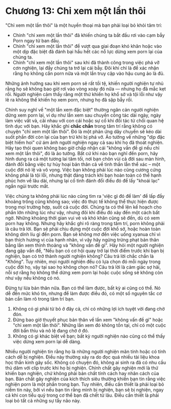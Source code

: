 # Chương 13: Chỉ xem một lần thôi

"Chỉ xem một lần thôi" là một huyền thoại mà bạn phải loại bỏ khỏi tâm trí:

* Chính "chỉ xem một lần thôi" đã khiến chúng ta bắt đầu rơi vào cạm bẫy Porn ngay từ ban đầu.
* Chính "chỉ xem một lần thôi" để vượt qua giai đoạn khó khăn hoặc vào một dịp đặc biệt đã đánh bại hầu hết các nỗ lực dừng xem porn lại của chúng ta.
* Chính "chỉ xem một lần thôi" sau khi đã thành công trong việc phá vỡ cơn nghiện, lại đẩy chúng ta trở lại cái bẫy. Đôi khi chỉ là để xác nhận rằng họ không cần porn nữa và một lần truy cập vào hậu cung ảo là đủ.

Những ảnh hưởng sau khi xem porn sẽ rất tồi tệ, khiến người nghiện tự nhủ rằng họ sẽ không bao giờ rơi vào vòng xoáy đó nữa — nhưng họ đã mắc kẹt rồi. Người nghiện cảm thấy rằng một thứ khiến họ khổ sở và tội lỗi như vậy lẽ ra không thể khiến họ xem porn, nhưng họ đã sập bẫy rồi.

Chính suy nghĩ về "một lần xem đặc biệt" thường ngăn cản người nghiện dừng xem porn lại, ví dụ như lần xem sau chuyến công tác dài ngày, ngày làm việc vất vả, cãi nhau với con cái hoặc sự cố khi đối tác từ chối quan hệ tình dục với bạn. Hãy khắc ghi **chắc chắn** trong tâm trí rằng không có chuyện "chỉ xem một lần thôi". Đó là một phản ứng dây chuyền sẽ kéo dài suốt phần đời còn lại của bạn trừ khi bị phá vỡ. Ảo tưởng về những "dịp đặc biệt hiếm hoi" cứ ám ảnh người nghiện ngay cả sau khi họ đã thoát nghiện. Hãy tạo thói quen không bao giờ chấp nhận cái "không vấn đề gì nếu chỉ xem một lần thôi", đó là ảo tưởng. Bất cứ khi nào bạn nghĩ đến porn, hãy hình dung ra cả một tương lai tăm tối, nơi bạn chôn vùi cả đời sau màn hình, đánh đổi bằng việc tự hủy hoại bản thân cả về tinh thần lẫn thể xác –  một cuộc đời nô lệ và vô vọng. Việc bạn không phải lúc nào cũng cương cứng không phải là tội lỗi, nhưng thật đáng trách khi bạn hoàn toàn có thể hạnh phúc hơn về lâu dài, nhưng lại cố tình đánh đổi điều đó để lấy "khoái lạc" ngắn ngủi trước mắt.


Việc chúng ta không phải lúc nào cũng tìm ra 'việc gì đó để làm' để lấp đầy khoảng trống cũng không sao; việc đó thực tế không thể thực hiện được trong mọi trường hợp, suốt cả cuộc đời. Chúng ta có thể lên kế hoạch cho phần lớn những lúc như vậy, nhưng đôi khi điều đó xảy đến một cách bất ngờ. Những khoảng thời gian vui vẻ và khó khăn cũng sẽ đến, dù có xem porn hay không. Nhưng hãy khắc ghi rõ ràng trong tâm trí, porn không phải là câu trả lời. Bạn sẽ phải chịu đựng một cuộc đời khổ sở, hoặc hoàn toàn không dính líu gì đến porn. Bạn sẽ không mơ đến việc uống xyanua chỉ vì bạn thích hương vị của hạnh nhân, vì vậy hãy ngừng trừng phạt bản thân bằng lần xem thỉnh thoảng và "không vấn đề gì". Hãy hỏi một người nghiện đang gặp vấn đề, "Nếu bạn có cơ hội quay trở lại thời điểm trước khi bạn bị nghiện, bạn có trở thành người nghiện không? Câu trả lời chắc chắn là "*Không*". Tuy nhiên, mọi người nghiện đều có lựa chọn đó mỗi ngày trong cuộc đời họ, vậy tại sao họ không chọn nó? Câu trả lời là cảm giác sợ hãi, nỗi sợ rằng họ không thể dừng xem porn lại hoặc cuộc sống sẽ không còn như vậy nếu không có nó.

Đừng tự lừa bản thân nữa. Bạn có thể làm được, bất kỳ ai cũng có thể. Nó dễ đến mức khó tin, nhưng để làm được điều đó, có một số nguyên tắc cơ bản cần làm rõ trong tâm trí bạn.

1. Không có gì phải từ bỏ ở đây cả, chỉ có những lợi ích tuyệt vời đang chờ đón.
2. Đừng bao giờ thuyết phục bản thân về lần xem "không vấn đề gì" hoặc "chỉ xem một lần thôi". Những lần xem đó không tồn tại, chỉ có một cuộc đời bẩn thỉu và nô lệ đang chờ ở đó.
3. Không có gì khác biệt về bạn; bất kỳ người nghiện nào cũng có thể thấy việc dừng xem porn lại dễ dàng.

Nhiều người nghiện tin rằng họ là những người nghiện mãn tính hoặc có tính cách dễ bị nghiện. Điều này thường xảy ra do đọc quá nhiều tài liệu khoa học thần kinh gây sốc. Không có chuyện đó, không ai sinh ra đã có nhu cầu thủ dâm với clip trước khi họ bị nghiện. Chính chất gây nghiện mới là thứ khiến bạn nghiện, chứ không phải bản chất tính cách hay nhân cách của bạn. Bản chất gây nghiện của kích thích siêu thường khiến bạn tin rằng việc nghiện porn là một phần trong bạn. Tuy nhiên, điều cần thiết là phải loại bỏ niềm tin này, bởi vì nếu bạn tin rằng mình bị nghiện, bạn sẽ bị nghiện, ngay cả khi con tiểu quỷ trong cơ thể bạn đã chết từ lâu. Điều cần thiết là phải loại bỏ tất cả những sự tẩy não này.